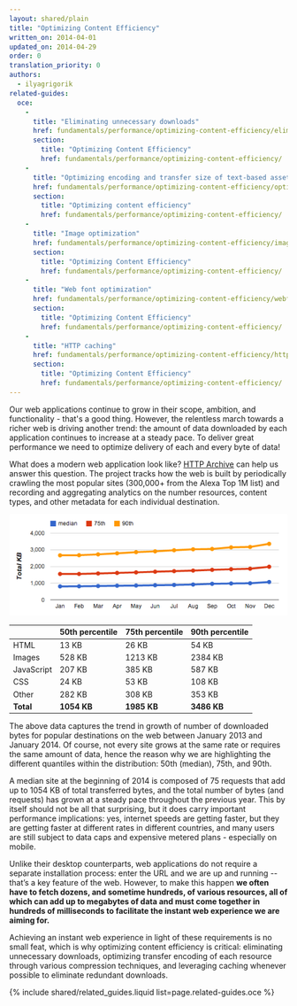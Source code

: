 ```yaml
---
layout: shared/plain
title: "Optimizing Content Efficiency"
written_on: 2014-04-01
updated_on: 2014-04-29
order: 0
translation_priority: 0
authors:
  - ilyagrigorik
related-guides:
  oce:
    -
      title: "Eliminating unnecessary downloads"
      href: fundamentals/performance/optimizing-content-efficiency/eliminate-downloads
      section:
        title: "Optimizing Content Efficiency"
        href: fundamentals/performance/optimizing-content-efficiency/
    -
      title: "Optimizing encoding and transfer size of text-based assets"
      href: fundamentals/performance/optimizing-content-efficiency/optimize-encoding-and-transfer
      section:
        title: "Optimizing content efficiency"
        href: fundamentals/performance/optimizing-content-efficiency/
    -
      title: "Image optimization"
      href: fundamentals/performance/optimizing-content-efficiency/image-optimization
      section:
        title: "Optimizing Content Efficiency"
        href: fundamentals/performance/optimizing-content-efficiency/
    -
      title: "Web font optimization"
      href: fundamentals/performance/optimizing-content-efficiency/webfont-optimization
      section:
        title: "Optimizing Content Efficiency"
        href: fundamentals/performance/optimizing-content-efficiency/
    -
      title: "HTTP caching"
      href: fundamentals/performance/optimizing-content-efficiency/http-caching
      section:
        title: "Optimizing Content Efficiency"
        href: fundamentals/performance/optimizing-content-efficiency/
---
```


<p class="intro">
Our web applications continue to grow in their scope, ambition, and functionality - that's a good thing. However, the relentless march towards a richer web is driving another trend: the amount of data downloaded by each application continues to increase at a steady pace. To deliver great performance we need to optimize delivery of each and every byte of data!
</p>

What does a modern web application look like? [HTTP Archive](http://httparchive.org/) can help us answer this question. The project tracks how the web is built by periodically crawling the most popular sites (300,000+ from the Alexa Top 1M list) and recording and aggregating analytics on the number resources, content types, and other metadata for each individual destination.

<img src="images/http-archive-trends.png" class="center" alt="HTTP Archive trends">

<table class="table-4">
<colgroup><col span="1"><col span="1"><col span="1"><col span="1"></colgroup>
<thead>
  <tr>
    <th></th>
    <th>50th percentile</th>
    <th>75th percentile</th>
    <th>90th percentile</th>
  </tr>
</thead>
<tr>
  <td data-th="type">HTML</td>
  <td data-th="50%">13 KB</td>
  <td data-th="75%">26 KB</td>
  <td data-th="90%">54 KB</td>
</tr>
<tr>
  <td data-th="type">Images</td>
  <td data-th="50%">528 KB</td>
  <td data-th="75%">1213 KB</td>
  <td data-th="90%">2384 KB</td>
</tr>
<tr>
  <td data-th="type">JavaScript</td>
  <td data-th="50%">207 KB</td>
  <td data-th="75%">385 KB</td>
  <td data-th="90%">587 KB</td>
</tr>
<tr>
  <td data-th="type">CSS</td>
  <td data-th="50%">24 KB</td>
  <td data-th="75%">53 KB</td>
  <td data-th="90%">108 KB</td>
</tr>
<tr>
  <td data-th="type">Other</td>
  <td data-th="50%">282 KB</td>
  <td data-th="75%">308 KB</td>
  <td data-th="90%">353 KB</td>
</tr>
<tr>
  <td data-th="type"><strong>Total</strong></td>
  <td data-th="50%"><strong>1054 KB</strong></td>
  <td data-th="75%"><strong>1985 KB</strong></td>
  <td data-th="90%"><strong>3486 KB</strong></td>
</tr>
</table>

The above data captures the trend in growth of number of downloaded bytes for popular destinations on the web between January 2013 and January 2014. Of course, not every site grows at the same rate or requires the same amount of data, hence the reason why we are highlighting the different quantiles within the distribution: 50th (median), 75th, and 90th.

A median site at the beginning of 2014 is composed of 75 requests that add up to 1054 KB of total transferred bytes, and the total number of bytes (and requests) has grown at a steady pace throughout the previous year. This by itself should not be all that surprising, but it does carry important performance implications: yes, internet speeds are getting faster, but they are getting faster at different rates in different countries, and many users are still subject to data caps and expensive metered plans - especially on mobile.

Unlike their desktop counterparts, web applications do not require a separate installation process: enter the URL and we are up and running -- that’s a key feature of the web. However, to make this happen **we often have to fetch dozens, and sometime hundreds, of various resources, all of which can add up to megabytes of data and must come together in hundreds of milliseconds to facilitate the instant web experience we are aiming for.**

Achieving an instant web experience in light of these requirements is no small feat, which is why optimizing content efficiency is critical: eliminating unnecessary downloads, optimizing transfer encoding of each resource through various compression techniques, and leveraging caching whenever possible to eliminate redundant downloads.

{% include shared/related_guides.liquid list=page.related-guides.oce %}
